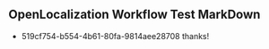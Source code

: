 ## OpenLocalization Workflow Test MarkDown
* 519cf754-b554-4b61-80fa-9814aee28708 
thanks!<!--HONumber=Mar16_HO3-->
